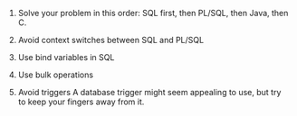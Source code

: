 1. Solve your problem in this order: SQL first, then PL/SQL, then Java, then C.

2. Avoid context switches between SQL and PL/SQL

3. Use bind variables in SQL

4. Use bulk operations

5. Avoid triggers
A database trigger might seem appealing to use, but try to keep your fingers away from it. 

